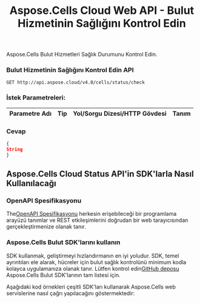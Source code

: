 ﻿---
title: Aspose.Cells Cloud Web API - Bulut Hizmetinin Sağlığını Kontrol Edin
second_title: Documen
ArticleTitle: Aspose.Cells Cloud Health Chec
linktitle: Bulut Hizmetinin Sağlığını Kontrol Edin
type: docs
url: /tr/check-cloud-service-health/
keywords: cloud service health, Aspose.Cells, API status check, service monitoring, Excel API, REST API, health metrics, system availabilit
description: Aspose.Cells Bulut Hizmetinin sağlık durumunu gerçek zamanlı ölçümler ve operasyonel içgörülerle izleyin
weight: 100
kwords: Excel, Office Bulut, REST API, Elektronik Tablo, PDF, CSV, Json, Markdown, sağlık durumu, hizmet kullanılabilirliği, performans ölçümü
---
Aspose.Cells Bulut Hizmetleri Sağlık Durumunu Kontrol Edin.

### **Bulut Hizmetinin Sağlığını Kontrol Edin API**

```
GET http://api.aspose.cloud/v4.0/cells/status/check
```

### **İstek Parametreleri:**

| Parametre Adı| Tip| Yol/Sorgu Dizesi/HTTP Gövdesi| Tanım|
|:- |:- |:- |:- |

### **Cevap**

```json
{
String
}
```

## Aspose.Cells Cloud Status API'in SDK'larla Nasıl Kullanılacağı

### OpenAPI Spesifikasyonu

 The[OpenAPI Spesifikasyonu](https://reference.aspose.cloud/cells/#/CellsStatusController/CheckCloudServiceHealth) herkesin erişebileceği bir programlama arayüzü tanımlar ve REST etkileşimlerini doğrudan bir web tarayıcısından gerçekleştirmenize olanak tanır.

### Aspose.Cells Bulut SDK'larını kullanın

SDK kullanmak, geliştirmeyi hızlandırmanın en iyi yoludur. SDK, temel ayrıntıları ele alarak, hücreler için bulut sağlık kontrolünü minimum kodla kolayca uygulamanıza olanak tanır.
 Lütfen kontrol edin[GitHub deposu](https://github.com/aspose-cells-cloud) Aspose.Cells Bulut SDK'larının tam listesi için.

Aşağıdaki kod örnekleri çeşitli SDK'ları kullanarak Aspose.Cells web servislerine nasıl çağrı yapılacağını göstermektedir:
